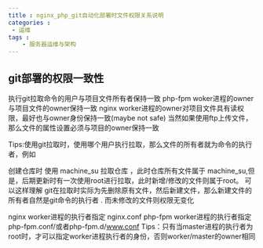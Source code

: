 ```yaml
---
title : nginx_php_git自动化部署时文件权限关系说明
categories : 
 - 运维 
tags :
    - 服务器运维与架构
---
```


## git部署的权限一致性

执行git拉取命令的用户与项目文件所有者保持一致
php-fpm woker进程的owner与项目文件的owner保持一致
nginx worker进程的owner对项目文件具有读权限，最好也与owner身份保持一致(maybe not safe)
当然如果使用ftp上传文件，那么文件的属性设置必须与项目的owner保持一致


Tips:使用git拉取时，使用哪个用户执行拉取，那么文件的所有者就为命令的执行者，例如

创建仓库时 使用 machine_su 拉取仓库 ，此时仓库所有文件属于 machine_su,但是，后期更新时有一次使用root进行拉取，此时新增/修改的文件则属于root。
可以这样理解 git在拉取时实际为先删除原有文件，然后新建文件，那么新建文件的所有者自然是git命令的执行者 . 而未修改的文件则权限无变化


nginx worker进程的执行者指定       nginx.conf
php-fpm worker进程的执行者指定     php-fpm.conf/或者php-fpm.d/www.conf
Tips：只有当master进程的执行者为root时，才可以指定worker进程执行者的身份，否则worker/master的owner相同
